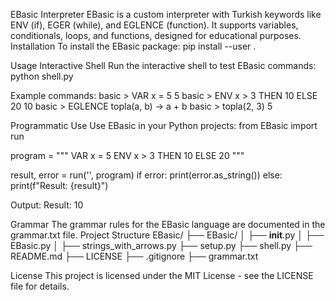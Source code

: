EBasic Interpreter
EBasic is a custom interpreter with Turkish keywords like ENV (if), EGER (while), and EGLENCE (function). It supports variables, conditionals, loops, and functions, designed for educational purposes.
Installation
To install the EBasic package:
pip install --user .

Usage
Interactive Shell
Run the interactive shell to test EBasic commands:
python shell.py

Example commands:
basic > VAR x = 5
5
basic > ENV x > 3 THEN 10 ELSE 20
10
basic > EGLENCE topla(a, b) -> a + b
<function topla>
basic > topla(2, 3)
5

Programmatic Use
Use EBasic in your Python projects:
from EBasic import run

program = """
VAR x = 5
ENV x > 3 THEN 10 ELSE 20
"""

result, error = run('<test>', program)
if error:
    print(error.as_string())
else:
    print(f"Result: {result}")

Output:
Result: 10

Grammar
The grammar rules for the EBasic language are documented in the grammar.txt file.
Project Structure
EBasic/
├── EBasic/
│   ├── __init__.py
│   ├── EBasic.py
│   ├── strings_with_arrows.py
├── setup.py
├── shell.py
├── README.md
├── LICENSE
├── .gitignore
├── grammar.txt

License
This project is licensed under the MIT License - see the LICENSE file for details.
